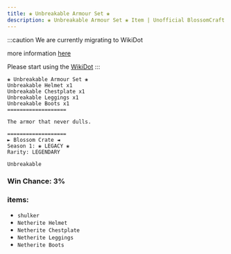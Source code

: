 ```yaml
---
title: ❀ Unbreakable Armour Set ❀
description: ❀ Unbreakable Armour Set ❀ Item | Unofficial BlossomCraft Wiki
---
```

:::caution
We are currently migrating to WikiDot

more information [here](/starter/home/)

Please start using the [WikiDot](https://unofficialblossomcraftwiki.wikidot.com/)
:::

```
❀ Unbreakable Armour Set ❀
Unbreakable Helmet x1
Unbreakable Chestplate x1
Unbreakable Leggings x1
Unbreakable Boots x1
===================

The armor that never dulls.

===================
► Blossom Crate ◄
Season 1: ❀ LEGACY ❀
Rarity: LEGENDARY

Unbreakable
```
### Win Chance: 3%

### items:
- `shulker`
- `Netherite Helmet`
- `Netherite Chestplate`
- `Netherite Leggings`
- `Netherite Boots`
